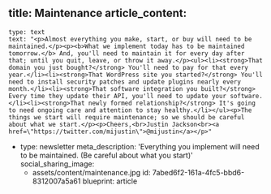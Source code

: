 title: Maintenance
article_content:
  -
    type: text
    text: "<p>Almost everything you make, start, or buy will need to be maintained.</p><p><b>What we implement today has to be maintained tomorrow.</b> And, you'll need to maintain it for every day after that; until you quit, leave, or throw it away.</p><ul><li><strong>That domain you just bought?</strong> You'll need to pay for that every year.</li><li><strong>That WordPress site you started?</strong> You'll need to install security patches and update plugins nearly every month.</li><li><strong>That software integration you built?</strong> Every time they update their API, you'll need to update your software.</li><li><strong>That newly formed relationship?</strong> It's going to need ongoing care and attention to stay healthy.</li></ul><p>The things we start will require maintenance; so we should be careful about what we start.</p><p>Cheers,<br>Justin Jackson<br><a href=\"https://twitter.com/mijustin\">@mijustin</a></p>"
  -
    type: newsletter
meta_description: 'Everything you implement will need to be maintained. (Be careful about what you start)'
social_sharing_image:
    - assets/content/maintenance.jpg
id: 7abed6f2-161a-4fc5-bbd6-8312007a5a61
blueprint: article
